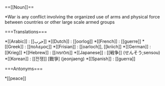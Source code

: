 ==[[Noun]]==

*War is any conflict involving the organized use of arms and physical force between countries or other large scale armed groups

===Translations===

*[[Arabic]] : [[حرب]]
*[[Dutch]] : [[oorlog]]
*[[French]] : [[guerre]]
*[[Greek]] : [[πολεμος]]
*[[Frisian]] : [[oarloch]], [[kriich]]
*[[German]] : [[Krieg]]
*[[Hebrew]] : [[מלחמה]]
*[[Japanese]] : [[戦争]] (せんそう;sensou)
*[[Korean]] : [[전쟁]] [戰爭] (jeonjaeng)
*[[Spanish]] : [[guerra]]

===Antonyms===

*[[peace]]